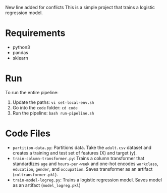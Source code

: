 New line added for conflicts
This is a simple project that trains a logistic regression model.

# Requirements
* python3 
* pandas
* sklearn

# Run
To run the entire pipeline:

1. Update the paths: `vi set-local-env.sh`
2. Go into the `code` folder: `cd code`
3. Run the pipeline: `bash run-pipeline.sh`

# Code Files
* `partition-data.py`: Partitions data. Take the `adult.csv` dataset and creates a training and test set of features (X) and target (y).
* `train-column-transformer.py`: Trains a column transformer that standardizes `age` and `hours-per-week` and one-hot encodes `workclass`, `education`, `gender`, and `occupation`.  Saves transformer as an artifact (`coltransformer.pkl`).
* `train-model-logreg.py`: Trains a logistic regression model.  Saves model as an artifact (`model_logreg.pkl`)

